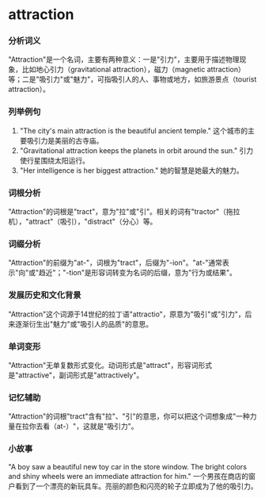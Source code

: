 # attraction

### 分析词义

  

"Attraction"是一个名词，主要有两种意义：一是"引力"，主要用于描述物理现象，比如地心引力（gravitational attraction），磁力（magnetic attraction）等；二是"吸引力"或"魅力"，可指吸引人的人、事物或地方，如旅游景点（tourist attraction）。

  

### 列举例句

  

1.  "The city's main attraction is the beautiful ancient temple." 这个城市的主要吸引力是美丽的古寺庙。
2.  "Gravitational attraction keeps the planets in orbit around the sun." 引力使行星围绕太阳运行。
3.  "Her intelligence is her biggest attraction." 她的智慧是她最大的魅力。

  

### 词根分析

  

"Attraction"的词根是"tract"，意为"拉"或"引"。相关的词有"tractor"（拖拉机），"attract"（吸引），"distract"（分心）等。

  

### 词缀分析

  

"Attraction"的前缀为"at-"，词根为"tract"，后缀为"-ion"。"at-"通常表示"向"或"趋近"；"-tion"是形容词转变为名词的后缀，意为"行为或结果"。

  

### 发展历史和文化背景

  

"Attraction"这个词源于14世纪的拉丁语"attractio"，原意为"吸引"或"引力"，后来逐渐衍生出"魅力"或"吸引人的品质"的意思。

  

### 单词变形

  

"Attraction"无单复数形式变化。动词形式是"attract"，形容词形式是"attractive"，副词形式是"attractively"。

  

### 记忆辅助

  

"Attraction"的词根"tract"含有"拉"、"引"的意思，你可以把这个词想象成"一种力量在拉你去看（at-）"，这就是"吸引力"。

  

### 小故事

  

"A boy saw a beautiful new toy car in the store window. The bright colors and shiny wheels were an immediate attraction for him." 一个男孩在商店的窗户看到了一个漂亮的新玩具车。亮丽的颜色和闪亮的轮子立即成为了他的吸引力。
